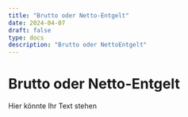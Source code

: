 ```yaml
---
title: "Brutto oder Netto-Entgelt"
date: 2024-04-07
draft: false
type: docs
description: "Brutto oder NettoEntgelt"
---
```


# Brutto oder Netto-Entgelt

Hier könnte Ihr Text stehen